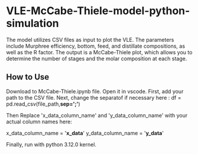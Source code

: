 # VLE-McCabe-Thiele-model-python-simulation
The model utilizes CSV files as input to plot the VLE. The parameters include Murphree efficiency, bottom, feed, and distillate compositions, as well as the R factor. The output is a McCabe-Thiele plot, which allows you to determine the number of stages and the molar composition at each stage.

## How to Use 
Download to McCabe-Thiele.ipynb file. Open it in vscode. 
First, add your path to the CSV file. 
Next, change the separatof if necessary here : df = pd.read_csv(file_path,**sep=';'**)

Then Replace 'x_data_column_name' and 'y_data_column_name' with your actual column names here:

x_data_column_name = '**x_data**' 
y_data_column_name = '**y_data**'  

Finally, run with python 3.12.0 kernel.

